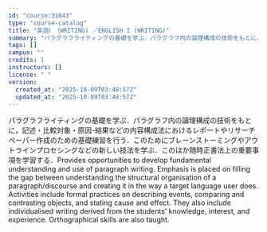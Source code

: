 ```yaml
---
id: "course:31043"
type: "course-catalog"
title: "英語Ⅰ （WRITING) ／ENGLISH I (WRITING)"
summary: "パラグラフライティングの基礎を学ぶ．パラグラフ内の論理構成の技術をもとに，記述・比較対象・原因-結果などの内容構成法におけるレポートやリサーチペーパー作成のための基礎練習を行う．このためにブレーンストーミングやアウトラインプロセシングなどの…"
tags: []
campus: ""
credits: 1
instructors: []
license: " "
version:
  created_at: "2025-10-09T03:48:57Z"
  updated_at: "2025-10-09T03:48:57Z"
---
```


パラグラフライティングの基礎を学ぶ．パラグラフ内の論理構成の技術をもとに，記述・比較対象・原因-結果などの内容構成法におけるレポートやリサーチペーパー作成のための基礎練習を行う．このためにブレーンストーミングやアウトラインプロセシングなどの新しい技法を学ぶ．このほか随時正書法上の重要事項を学習する．Provides opportunities to develop fundamental understanding and use of paragraph writing. Emphasis is placed on filling the gap between understanding the structural organisation of a paragraph/discourse and creating it in the way a target language user does. Activities include formal practices on describing events, comparing and contrasting objects, and stating cause and effect. They also include individualised writing derived from the students’ knowledge, interest, and experience. Orthographical skills are also taught.

